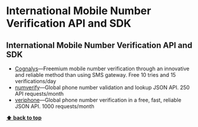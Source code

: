 # International Mobile Number Verification API and SDK

## International Mobile Number Verification API and SDK

* [Cognalys](https://cognalys.com/)—Freemium mobile number verification through an innovative and reliable method than using SMS gateway. Free 10 tries and 15 verifications/day
* [numverify](https://numverify.com/)—Global phone number validation and lookup JSON API. 250 API requests/month
* [veriphone](https://veriphone.io/)—Global phone number verification in a free, fast, reliable JSON API. 1000 requests/month

**[⬆ back to top](#table-of-contents)**
